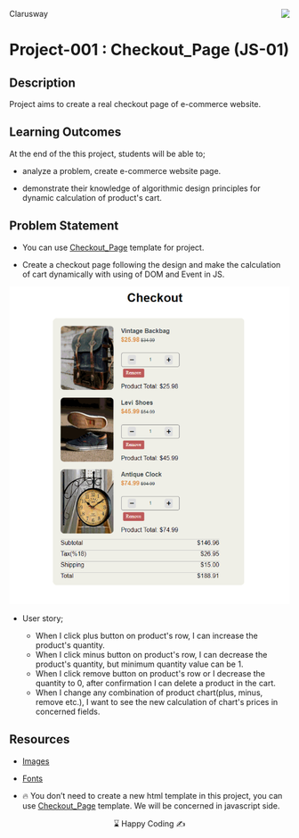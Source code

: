 <p>Clarusway<img align="right"
  src="https://secure.meetupstatic.com/photos/event/3/1/b/9/600_488352729.jpeg"  width="15px"></p>

# Project-001 : Checkout_Page (JS-01)

## Description
Project aims to create a real checkout page of e-commerce website.

## Learning Outcomes

At the end of the this project, students will be able to;

- analyze a problem, create e-commerce website page.

- demonstrate their knowledge of algorithmic design principles for dynamic calculation of product's cart.

   
## Problem Statement

- You can use [Checkout_Page](https://github.com/clarusway/clarusway-full-stack-11-22/tree/main/html-css/projects/004-checkout-form) template for project.

- Create a checkout page following the design and make the calculation of cart dynamically with using of DOM and Event in JS.

![Form](checkout_app.gif)


-  User story;

   - When I click plus button on product's row, I can increase the product's quantity.
   - When I click minus button on product's row, I can decrease the product's quantity, but minimum quantity value can be 1.
   - When I click remove button on product's row or I decrease the quantity to 0, after confirmation I can delete a product in the cart.
   - When I change any combination of product chart(plus, minus, remove etc.), I want to see the new calculation of chart's prices in concerned fields.


## Resources

- [Images](./IMG/)

- [Fonts](./FONTS/)

- 🔥 You don’t need to create a new html template in this project, you can use [Checkout_Page](https://github.com/clarusway/clarusway-full-stack-10-21/tree/main/javascript/Projects/005-Checkout_Page/) template. We will be concerned in javascript side.
 


<center> ⌛ Happy Coding  ✍ </center>
